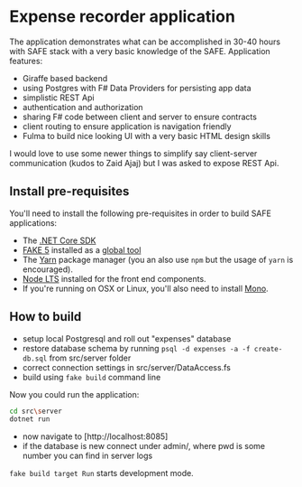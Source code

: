 # Expense recorder application

The application demonstrates what can be accomplished in 30-40 hours with SAFE stack with a very basic knowledge of the SAFE.
Application features:

* Giraffe based backend
* using Postgres with F# Data Providers for persisting app data
* simplistic REST Api
* authentication and authorization
* sharing F# code between client and server to ensure contracts
* client routing to ensure application is navigation friendly
* Fulma to build nice looking UI with a very basic HTML design skills

I would love to use some newer things to simplify say client-server communication (kudos to Zaid Ajaj) but I was asked to expose REST Api.

## Install pre-requisites

You'll need to install the following pre-requisites in order to build SAFE applications:

* The [.NET Core SDK](https://www.microsoft.com/net/download)
* [FAKE 5](https://fake.build/) installed as a [global tool](https://fake.build/fake-gettingstarted.html#Install-FAKE)
* The [Yarn](https://yarnpkg.com/lang/en/docs/install/) package manager (you an also use `npm` but the usage of `yarn` is encouraged).
* [Node LTS](https://nodejs.org/en/download/) installed for the front end components.
* If you're running on OSX or Linux, you'll also need to install [Mono](https://www.mono-project.com/docs/getting-started/install/).

## How to build

* setup local Postgresql and roll out "expenses" database
* restore database schema by running `psql -d expenses -a -f create-db.sql` from src/server folder
* correct connection settings in src/server/DataAccess.fs
* build using `fake build` command line

Now you could run the application:

```bash
cd src\server
dotnet run
```

* now navigate to [http://localhost:8085]
* if the database is new connect under admin/<pwd>, where pwd is some number you can find in server logs

`fake build target Run` starts development mode.
